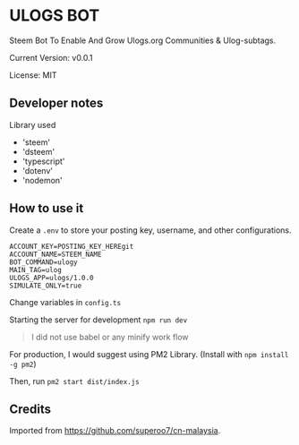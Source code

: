 # ULOGS BOT

Steem Bot To Enable And Grow Ulogs.org Communities & Ulog-subtags.

Current Version: v0.0.1

License: MIT

## Developer notes

Library used

* 'steem'
* 'dsteem'
* 'typescript'
* 'dotenv'
* 'nodemon'

## How to use it

Create a `.env` to store your posting key, username, and other configurations.

```
ACCOUNT_KEY=POSTING_KEY_HEREgit 
ACCOUNT_NAME=STEEM_NAME
BOT_COMMAND=ulogy
MAIN_TAG=ulog
ULOGS_APP=ulogs/1.0.0
SIMULATE_ONLY=true
```

Change variables in `config.ts`

Starting the server for development `npm run dev`
> I did not use babel or any minify work flow

For production, I would suggest using PM2 Library. (Install with `npm install -g pm2`)

Then, run `pm2 start dist/index.js`



## Credits

Imported from https://github.com/superoo7/cn-malaysia.
